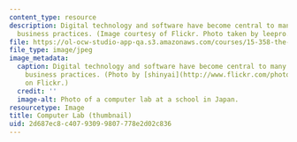 ```yaml
---
content_type: resource
description: Digital technology and software have become central to many of today's
  business practices. (Image courtesy of Flickr. Photo taken by leepro.)
file: https://ol-ocw-studio-app-qa.s3.amazonaws.com/courses/15-358-the-software-business-fall-2005/2d687ec8c40793099807778e2d02c836_15-358f05-th.jpg
file_type: image/jpeg
image_metadata:
  caption: Digital technology and software have become central to many of today's
    business practices. (Photo by [shinyai](http://www.flickr.com/photos/shinyai/278022940/)
    on Flickr.)
  credit: ''
  image-alt: Photo of a computer lab at a school in Japan.
resourcetype: Image
title: Computer Lab (thumbnail)
uid: 2d687ec8-c407-9309-9807-778e2d02c836
---
```

